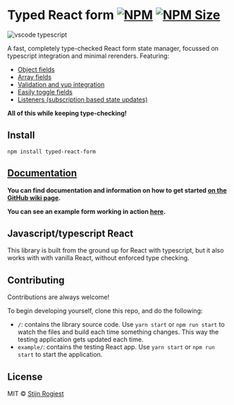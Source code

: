 # Typed React form [![NPM](https://img.shields.io/npm/v/typed-react-form.svg)](https://www.npmjs.com/package/typed-react-form) [![NPM Size](https://img.shields.io/bundlephobia/minzip/typed-react-form)](https://bundlephobia.com/result?p=typed-react-form)

![vscode typescript](https://github.com/CodeStix/typed-react-form/raw/master/example/public/thumb.png)

A fast, completely type-checked React form state manager, focussed on typescript integration and minimal rerenders. Featuring:

- [Object fields](https://github.com/CodeStix/typed-react-form/wiki/Object-fields)
- [Array fields](https://github.com/CodeStix/typed-react-form/wiki/Array-fields)
- [Validation and yup integration](https://github.com/CodeStix/typed-react-form/wiki/Validation)
- [Easily toggle fields](https://github.com/CodeStix/typed-react-form/wiki/Toggling-a-field)
- [Listeners (subscription based state updates)](https://github.com/CodeStix/typed-react-form/wiki/useListener)

**All of this while keeping type-checking!**

## Install

```  
npm install typed-react-form
```

## [Documentation](https://github.com/CodeStix/typed-react-form/wiki)

**You can find documentation and information on how to get started [on the GitHub wiki page](https://github.com/CodeStix/typed-react-form/wiki).**

**You can see an example form working in action [here](https://codestix.github.io/typed-react-form/).**

## Javascript/typescript React

This library is built from the ground up for React with typescript, but it also works with with vanilla React, without enforced type checking.

## Contributing

Contributions are always welcome!

To begin developing yourself, clone this repo, and do the following:
- `/`: contains the library source code. Use `yarn start` or `npm run start` to watch the files and build each time something changes. This way the testing application gets updated each time.
- `example/`: contains the testing React app. Use `yarn start` or `npm run start` to start the application.

## License

MIT © [Stijn Rogiest](https://github.com/CodeStix)
